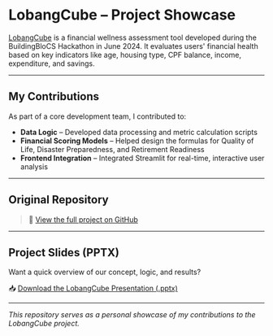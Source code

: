 # LobangCube – Project Showcase

[LobangCube](https://github.com/JulianDominic/LobangCube) is a financial wellness assessment tool developed during the BuildingBloCS Hackathon in June 2024. It evaluates users' financial health based on key indicators like age, housing type, CPF balance, income, expenditure, and savings.

---

## My Contributions

As part of a core development team, I contributed to:
- **Data Logic** – Developed data processing and metric calculation scripts
- **Financial Scoring Models** – Helped design the formulas for Quality of Life, Disaster Preparedness, and Retirement Readiness
- **Frontend Integration** – Integrated Streamlit for real-time, interactive user analysis

---

## Original Repository

> 📎 [View the full project on GitHub](https://github.com/JulianDominic/LobangCube)

---

## Project Slides (PPTX)

Want a quick overview of our concept, logic, and results?

📥 [Download the LobangCube Presentation (.pptx)](https://github.com/elim316/lobangcube-showcase/blob/main/Lobang3.pptx)

---

*This repository serves as a personal showcase of my contributions to the LobangCube project.*
